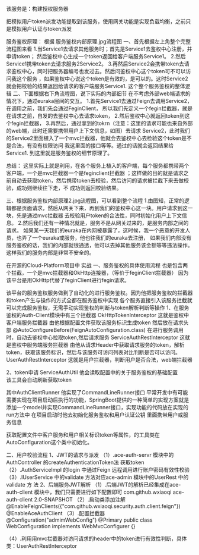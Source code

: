 该服务是：构建授权服务器

把模拟用户token派发功能提取到该服务，使用网关功能是实现负载均衡，之前只是模拟用户认证与token派发





服务鉴权原理：
根据 服务鉴权内部原理.jpg流程图
一、首先根据左上角整个完整流程图来看
1.当Service1去请求其他服务时；首先是Service1去鉴权中心注册，并申请token；
然后鉴权中心生成一个token返回给客户端服务Service1。
2.然后Service1携带token去请求服务2Service2。
3.再然后Service2会携带token去请求鉴权中心，同时把服务器编号也发过去。然后问鉴权中心这个token可不可以访问我这个服务
，如果鉴权中心说这个token是有效的，是可以的。这时Service2就会把校验的结果返回给请求的客户端服务Service1.
这个整个服务鉴权的整体逻辑
二、下面根据右下角流程图，说下实际的内部细节
在不考虑外部web端请求的情况下，通过euraka层间的交互。
1.首先Service1去通过Feign去调用Service2，在调用之前，我们先会通过FeginClient，
所以我们先定义一个fegin拦截器，就是在请求之前，自发的去鉴权中心去请求token，
2.然后鉴权中心就返回token到这个fegin拦截器，
3.再然后，通过拿到的tokrn（注意：这里的请求可能也来自外部的web端，此时还需要携带用户上下文信息，如图）去请求
Service2，此时我们的Service2里面植入了一个mvc拦截器，他就会去鉴权中心去检验这个token是不是合法，有没有权限访问
我这里面的接口等等。通过的话就会返回结果给Service1.
到这里就是服务鉴权的细节原理了。

总结：
这里实际上就是利用，在各个服务上植入的客户端，每个服务都携带两个客户端，一个是mvc拦截器一个是feginclient拦截器
；这样做的目的就是请求之前自动去获取token，然后携带token去校验，然后访问的请求被拦截下来去做校验，成功则继续往下走，不
成功则返回校验结果。

三、根据服务鉴权内部原理2.jpg流程图，可以看到整个流程
1.由图知，正常的逻辑都是页面请求，然后从网关下来，再到我们的鉴权中心这一块。用户请求到这一块，先是通过mvc拦截器
去校验用户token的合法性，同时初始化用户上下文信息。
2.然后我们还有一种情况就是，服务不是从网关过来的，是服务内部之间的请求。
如果某一天我们的euraka在内网被暴露了，这时候，我一个恶意的开发人员，也弄了一个euraka或服务，他也往我们的euraka去注册，
如果我们内部没有服务鉴权的话，我们的内部就很通透，他可以去掉其他服务该金额等等违法操作。这样我们的服务内部是非常不安全的。



在开源的Cloud-Platform项目中
实战
一、服务鉴权的具体使用流程
也是包含两个拦截，一个是mvc拦截器和OkHttp连接器，（等价于feginClient拦截器）
因为该平台是用OkHttp代替了feginClient进行fegin请求。

该平台的服务鉴权服务做到了自动化的进行服务鉴权。因为他把服务鉴权的拦截器和token产生与操作的方式全都在服务鉴权中实现
各个服务直接引入该服务拦截就可以完成服务鉴权，无需手动实现鉴权的判断与token解析判断等操作
1、在服务鉴权的Auth-Client模块中有三个拦截器
OkHttpTokenInterceptor      这就是鉴权中客户端服务拦截器  由他根据配置文件获取该服务标识生成token  然后放在请求头部  @AutoConfigureBefore(FeignAutoConfiguration.class)  在进行服务调用时，自动去鉴权中心拉取token,然后请求服务
ServiceAuthRestInterceptor  这就是鉴权中服务端服务拦截器  由他从请求Header中获取请求服务的token，解析token，获取该服务标识，然后与该服务可访问列表对比判断是否可以访问。
UserAuthRestInterceptor     这就是用户拦截器，判断用户是否合法，web端拦截器

2、token申请
ServiceAuthUtil 他会读取配置中的关于服务鉴权的基础配置  
该工具会自动刷新获取token

其中AuthClientRunner  他实现了CommandLineRunner接口
平常开发中有可能需要实现在项目启动后执行的功能，SpringBoot提供的一种简单的实现方案就是添加一个model并实现CommandLineRunner接口，实现功能的代码放在实现的run方法中
在项目启动时他去初始化服务鉴权和用户认证公钥  里面携带用户或服务信息

获取配置文件中客户服务和用户相关标识token等属性，的工具类在AutoConfiguration这个类中初始化。


二、用户校验流程
1、JWT的请求与派发
（1）.ace-auth-servr 模块中的AuthController 的createAuthenticationToken法 获取token
（2）.AuthServiceImpl 的login 中通过Feign 远程调⽤进⾏账户密码有效性校验
（3）.IUserService 中的validate ⽅法对应ace-admin 模块中的UserRest 中的validate ⽅
法
2、后端服务JWT解析
  （1）.后端JWT的解析已经集成在ace-auth-client 模块中，我们只需要进⾏如下配置即可
        <dependency>
        <groupId>com.github.wxiaoqi</groupId>
        <artifactId>ace-auth-client</artifactId>
        <version>2.0-SNAPSHOT</version>
        </dependency>
  （2）.启动类添加注解
      @EnableFeignClients({"com.github.wxiaoqi.security.auth.client.feign"})
      @EnableAceAuthClient
  （3）.配置拦截器
      @Configuration("admimWebConfig")
      @Primary
      public class WebConfiguration implements WebMvcConfigurer {}
      
  （4）.利用⽤mvc拦截器对访问请求的header中的token进行有效性判断，具体
  类：UserAuthRestInterceptor

